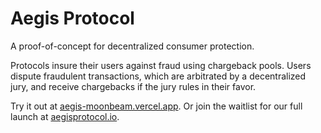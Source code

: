 # Aegis Protocol
A proof-of-concept for decentralized consumer protection.

Protocols insure their users against fraud using chargeback pools. Users dispute fraudulent transactions, which are arbitrated by a decentralized jury, and receive chargebacks if the jury rules in their favor. 

Try it out at [aegis-moonbeam.vercel.app](https://aegis-moonbeam.vercel.app). Or join the waitlist for our full launch at [aegisprotocol.io](https://aegisprotocol.io).

